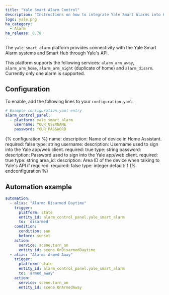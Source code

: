 ```yaml
---
title: "Yale Smart Alarm Control"
description: "Instructions on how to integrate Yale Smart Alarms into Home Assistant."
logo: yale.png
ha_category:
  - Alarm
ha_release: 0.78
---
```


The `yale_smart_alarm` platform provides connectivity with the Yale Smart Alarm systems and Smart Hub through Yale's API.

This platform supports the following services: `alarm_arm_away`, `alarm_arm_home`, `alarm_arm_night` (duplicate of home) and `alarm_disarm`.
Currently only one alarm is supported.

## Configuration

To enable, add the following lines to your `configuration.yaml`:

```yaml
# Example configuration.yaml entry
alarm_control_panel:
  - platform: yale_smart_alarm
    username: YOUR_USERNAME
    password: YOUR_PASSWORD
```

{% configuration %}
name:
  description: Name of device in Home Assistant.
  required: false
  type: string
username:
  description: Username used to sign into the Yale app/web client.
  required: true
  type: string
password:
  description: Password used to sign into the Yale app/web client.
  required: true
  type: string
area_id:
  description: Area ID of the device when talking to Yale's API if required.
  required: false
  type: integer
  default: 1
{% endconfiguration %}

## Automation example

```yaml
automation:
  - alias: "Alarm: Disarmed Daytime"
    trigger:
      platform: state
      entity_id: alarm_control_panel.yale_smart_alarm
      to: 'disarmed'
    condition:
      condition: sun
      before: sunset
    action:
      service: scene.turn_on
      entity_id: scene.OnDisarmedDaytime
  - alias: "Alarm: Armed Away"
    trigger:
      platform: state
      entity_id: alarm_control_panel.yale_smart_alarm
      to: 'armed_away'
    action:
      service: scene.turn_on
      entity_id: scene.OnArmedAway
```
